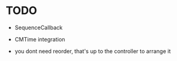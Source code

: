 #  TODO

* SequenceCallback
* CMTime integration

* you dont need reorder, that's up to the controller to arrange it


